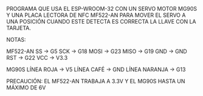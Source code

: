 PROGRAMA QUE USA EL ESP-WROOM-32 CON UN SERVO MOTOR MG90S Y UNA PLACA LECTORA DE NFC MF522-AN
PARA MOVER EL SERVO A UNA POSICIÓN CUANDO ESTE DETECTA ES CORRECTA LA LLAVE CON LA TARJETA.

NOTAS:

MF522-AN
SS -> G5
SCK -> G18
MOSI -> G23
MISO -> G19
GND -> GND
RST -> G22
VCC -> V3.3

MG90S
LÍNEA ROJA -> V5
LÍNEA CAFÉ -> GND
LÍNEA NARANJA -> G13

PRECAUCIÓN:
EL MF522-AN TRABAJA A 3.3V Y EL MG90S HASTA UN MÁXIMO DE 6V
